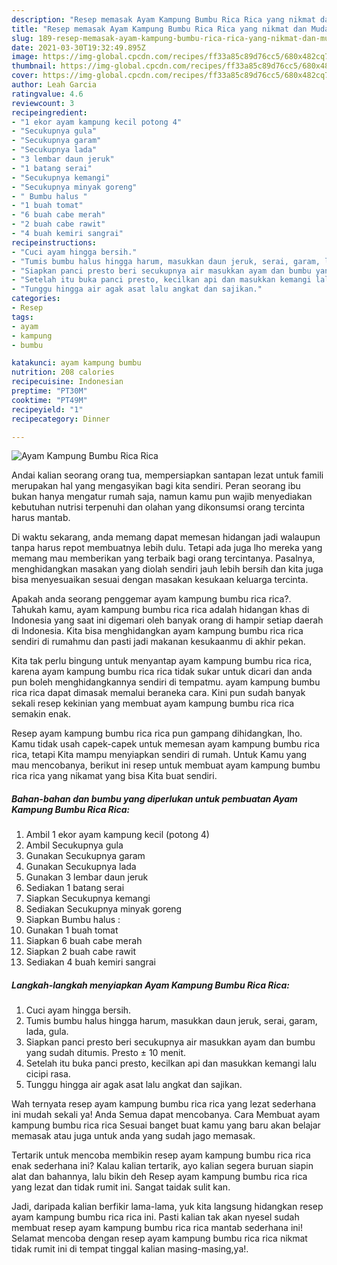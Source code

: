 ```yaml
---
description: "Resep memasak Ayam Kampung Bumbu Rica Rica yang nikmat dan Mudah Dibuat"
title: "Resep memasak Ayam Kampung Bumbu Rica Rica yang nikmat dan Mudah Dibuat"
slug: 189-resep-memasak-ayam-kampung-bumbu-rica-rica-yang-nikmat-dan-mudah-dibuat
date: 2021-03-30T19:32:49.895Z
image: https://img-global.cpcdn.com/recipes/ff33a85c89d76cc5/680x482cq70/ayam-kampung-bumbu-rica-rica-foto-resep-utama.jpg
thumbnail: https://img-global.cpcdn.com/recipes/ff33a85c89d76cc5/680x482cq70/ayam-kampung-bumbu-rica-rica-foto-resep-utama.jpg
cover: https://img-global.cpcdn.com/recipes/ff33a85c89d76cc5/680x482cq70/ayam-kampung-bumbu-rica-rica-foto-resep-utama.jpg
author: Leah Garcia
ratingvalue: 4.6
reviewcount: 3
recipeingredient:
- "1 ekor ayam kampung kecil potong 4"
- "Secukupnya gula"
- "Secukupnya garam"
- "Secukupnya lada"
- "3 lembar daun jeruk"
- "1 batang serai"
- "Secukupnya kemangi"
- "Secukupnya minyak goreng"
- " Bumbu halus "
- "1 buah tomat"
- "6 buah cabe merah"
- "2 buah cabe rawit"
- "4 buah kemiri sangrai"
recipeinstructions:
- "Cuci ayam hingga bersih."
- "Tumis bumbu halus hingga harum, masukkan daun jeruk, serai, garam, lada, gula."
- "Siapkan panci presto beri secukupnya air masukkan ayam dan bumbu yang sudah ditumis. Presto ± 10 menit."
- "Setelah itu buka panci presto, kecilkan api dan masukkan kemangi lalu cicipi rasa."
- "Tunggu hingga air agak asat lalu angkat dan sajikan."
categories:
- Resep
tags:
- ayam
- kampung
- bumbu

katakunci: ayam kampung bumbu 
nutrition: 208 calories
recipecuisine: Indonesian
preptime: "PT30M"
cooktime: "PT49M"
recipeyield: "1"
recipecategory: Dinner

---
```



![Ayam Kampung Bumbu Rica Rica](https://img-global.cpcdn.com/recipes/ff33a85c89d76cc5/680x482cq70/ayam-kampung-bumbu-rica-rica-foto-resep-utama.jpg)

Andai kalian seorang orang tua, mempersiapkan santapan lezat untuk famili merupakan hal yang mengasyikan bagi kita sendiri. Peran seorang ibu bukan hanya mengatur rumah saja, namun kamu pun wajib menyediakan kebutuhan nutrisi terpenuhi dan olahan yang dikonsumsi orang tercinta harus mantab.

Di waktu  sekarang, anda memang dapat memesan hidangan jadi walaupun tanpa harus repot membuatnya lebih dulu. Tetapi ada juga lho mereka yang memang mau memberikan yang terbaik bagi orang tercintanya. Pasalnya, menghidangkan masakan yang diolah sendiri jauh lebih bersih dan kita juga bisa menyesuaikan sesuai dengan masakan kesukaan keluarga tercinta. 



Apakah anda seorang penggemar ayam kampung bumbu rica rica?. Tahukah kamu, ayam kampung bumbu rica rica adalah hidangan khas di Indonesia yang saat ini digemari oleh banyak orang di hampir setiap daerah di Indonesia. Kita bisa menghidangkan ayam kampung bumbu rica rica sendiri di rumahmu dan pasti jadi makanan kesukaanmu di akhir pekan.

Kita tak perlu bingung untuk menyantap ayam kampung bumbu rica rica, karena ayam kampung bumbu rica rica tidak sukar untuk dicari dan anda pun boleh menghidangkannya sendiri di tempatmu. ayam kampung bumbu rica rica dapat dimasak memalui beraneka cara. Kini pun sudah banyak sekali resep kekinian yang membuat ayam kampung bumbu rica rica semakin enak.

Resep ayam kampung bumbu rica rica pun gampang dihidangkan, lho. Kamu tidak usah capek-capek untuk memesan ayam kampung bumbu rica rica, tetapi Kita mampu menyiapkan sendiri di rumah. Untuk Kamu yang mau mencobanya, berikut ini resep untuk membuat ayam kampung bumbu rica rica yang nikamat yang bisa Kita buat sendiri.

<!--inarticleads1-->

##### Bahan-bahan dan bumbu yang diperlukan untuk pembuatan Ayam Kampung Bumbu Rica Rica:

1. Ambil 1 ekor ayam kampung kecil (potong 4)
1. Ambil Secukupnya gula
1. Gunakan Secukupnya garam
1. Gunakan Secukupnya lada
1. Gunakan 3 lembar daun jeruk
1. Sediakan 1 batang serai
1. Siapkan Secukupnya kemangi
1. Sediakan Secukupnya minyak goreng
1. Siapkan  Bumbu halus :
1. Gunakan 1 buah tomat
1. Siapkan 6 buah cabe merah
1. Siapkan 2 buah cabe rawit
1. Sediakan 4 buah kemiri sangrai




<!--inarticleads2-->

##### Langkah-langkah menyiapkan Ayam Kampung Bumbu Rica Rica:

1. Cuci ayam hingga bersih.
1. Tumis bumbu halus hingga harum, masukkan daun jeruk, serai, garam, lada, gula.
1. Siapkan panci presto beri secukupnya air masukkan ayam dan bumbu yang sudah ditumis. Presto ± 10 menit.
1. Setelah itu buka panci presto, kecilkan api dan masukkan kemangi lalu cicipi rasa.
1. Tunggu hingga air agak asat lalu angkat dan sajikan.




Wah ternyata resep ayam kampung bumbu rica rica yang lezat sederhana ini mudah sekali ya! Anda Semua dapat mencobanya. Cara Membuat ayam kampung bumbu rica rica Sesuai banget buat kamu yang baru akan belajar memasak atau juga untuk anda yang sudah jago memasak.

Tertarik untuk mencoba membikin resep ayam kampung bumbu rica rica enak sederhana ini? Kalau kalian tertarik, ayo kalian segera buruan siapin alat dan bahannya, lalu bikin deh Resep ayam kampung bumbu rica rica yang lezat dan tidak rumit ini. Sangat taidak sulit kan. 

Jadi, daripada kalian berfikir lama-lama, yuk kita langsung hidangkan resep ayam kampung bumbu rica rica ini. Pasti kalian tak akan nyesel sudah membuat resep ayam kampung bumbu rica rica mantab sederhana ini! Selamat mencoba dengan resep ayam kampung bumbu rica rica nikmat tidak rumit ini di tempat tinggal kalian masing-masing,ya!.

